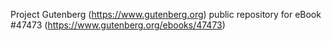 Project Gutenberg (https://www.gutenberg.org) public repository for eBook #47473 (https://www.gutenberg.org/ebooks/47473)
